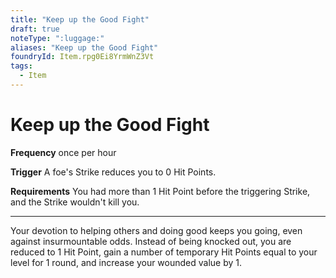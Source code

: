 ```yaml
---
title: "Keep up the Good Fight"
draft: true
noteType: ":luggage:"
aliases: "Keep up the Good Fight"
foundryId: Item.rpg0Ei8YrmWnZ3Vt
tags:
  - Item
---
```


# Keep up the Good Fight

**Frequency** once per hour

**Trigger** A foe's Strike reduces you to 0 Hit Points.

**Requirements** You had more than 1 Hit Point before the triggering Strike, and the Strike wouldn't kill you.

* * *

Your devotion to helping others and doing good keeps you going, even against insurmountable odds. Instead of being knocked out, you are reduced to 1 Hit Point, gain a number of temporary Hit Points equal to your level for 1 round, and increase your wounded value by 1.
